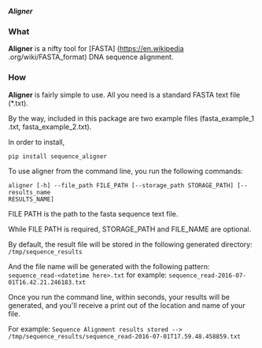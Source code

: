 ##### **Aligner**

### What
**Aligner** is a nifty tool for [FASTA] (https://en.wikipedia
.org/wiki/FASTA_format) DNA sequence alignment.

### How
**Aligner** is fairly simple to use.  All you need is a standard FASTA text
file (*.txt).

By the way, included in this package are two example files (fasta_example_1
.txt,
fasta_example_2.txt).

In order to install,

```
pip install sequence_aligner
```

To use aligner from the command line, you run the following commands:

```
aligner [-h] --file_path FILE_PATH [--storage_path STORAGE_PATH] [--results_name
RESULTS_NAME]
```

FILE PATH is the path to the fasta sequence text file.

While FILE PATH is required, STORAGE_PATH and FILE_NAME are optional.

By default, the result file will be stored in the following generated directory:
`/tmp/sequence_results`

And the file name will be generated with the following pattern:
`sequence_read-<datetime here>.txt` for example: `sequence_read-2016-07-01T16.42.21.246183.txt`

Once you run the command line, within seconds, your results will be
generated, and you'll receive a print out of the location and name of your file.

For example:
```Sequence Alignment results stored --> /tmp/sequence_results/sequence_read-2016-07-01T17.59.48.458859.txt```



